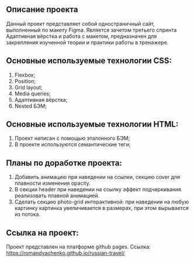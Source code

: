 ## Описание проекта
Данный проект представляет собой одностраничный сайт, выполненный по макету Figma. Является зачетом третьего спринта Адаптивная вёрстка и работа с макетом, предназначен для закрепления изученной теории и практики работы в тренажере.

## Основные используемые технологии CSS:
1. Flexbox;
2. Position;
3. Grid layout;
4. Media queries;
5. Адаптивная вёрстка;
6. Nested БЭМ;

## Основные используемые технологии HTML:
1. Проект написан с помощью эталонного БЭМ;
2. В проекте используются семантические теги;


## Планы по доработке проекта:
1. Добавить анимацию при наведении на ссылки, секцию cover для плавности изменения opacity.
2. В секции header при наведении на ссылку эффект подчеркивания реализовать плавной анимацией.
3. Сделать секцию photo-grid интерактивной: при наведении на любую картинку картинка увеличивается в размерах, при этом вырывается из потока.

## Ссылка на проект:
Проект представлен на платформе github pages. Ссылка: https://romandyachenko.github.io/russian-travel/